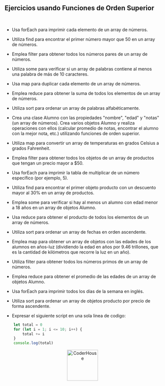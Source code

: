 ## Ejercicios usando Funciones de Orden Superior

<br>

* Usa forEach para imprimir cada elemento de un array de números.

* Utiliza find para encontrar el primer número mayor que 50 en un array de números.

* Emplea filter para obtener todos los números pares de un array de números.

* Utiliza some para verificar si un array de palabras contiene al menos una palabra de más de 10 caracteres.

* Usa map para duplicar cada elemento de un array de números.

* Emplea reduce para obtener la suma de todos los elementos de un array de números.

* Utiliza sort para ordenar un array de palabras alfabéticamente.

* Crea una clase Alumno con las propiedades "nombre", "edad" y "notas" (un array de números). Crea varios objetos Alumno y realiza operaciones con ellos (calcular promedio de notas, encontrar el alumno con la mejor nota, etc.) utilizando funciones de orden superior.

* Utiliza map para convertir un array de temperaturas en grados Celsius a grados Fahrenheit.

* Emplea filter para obtener todos los objetos de un array de productos que tengan un precio mayor a $50.

* Usa forEach para imprimir la tabla de multiplicar de un número específico (por ejemplo, 5).

* Utiliza find para encontrar el primer objeto producto con un descuento mayor al 30% en un array de productos.

* Emplea some para verificar si hay al menos un alumno con edad menor a 18 años en un array de objetos Alumno.

* Usa reduce para obtener el producto de todos los elementos de un array de números.

* Utiliza sort para ordenar un array de fechas en orden ascendente.

* Emplea map para obtener un array de objetos con las edades de los alumnos en años-luz (dividiendo la edad en años por 9.46 trillones, que es la cantidad de kilómetros que recorre la luz en un año).

* Utiliza filter para obtener todos los números primos de un array de números.

* Emplea reduce para obtener el promedio de las edades de un array de objetos Alumno.

* Usa forEach para imprimir todos los días de la semana en inglés.

* Utiliza sort para ordenar un array de objetos producto por precio de forma ascendente.

* Expresar el siguiente script en una sola linea de codigo:

```js	
    let total = 0
    for (let i = 1; i <= 10; i++) {
        total += i
    }
    console.log(total)
```


<p align="center"> 
    <img src="https://jobs.coderhouse.com/assets/logos_coderhouse.png" alt="CoderHouse"  height="100"/>
</p>